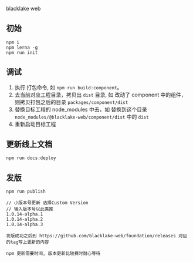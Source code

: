 blacklake web

## 初始

```
npm i
npm lerna -g
npm run init

```

## 调试

1. 执行 打包命令, 如 `npm run build:component`。
2. 去当前对应工程目录，拷贝出 `dist` 目录, 如 改动了 component 中的组件，则拷贝打包之后的目录 `packages/component/dist`
3. 替换目标工程的 node_modules 中去，如 替换到这个目录`node_modules/@blacklake-web/component/dist` 中的 `dist`
4. 重新启动目标工程

## 更新线上文档

```
npm run docs:deploy

```

## 发版

```
npm run publish

// 小版本号更新 选择Custom Version
// 输入版本号以此类推
1.0.14-alpha.1
1.0.14-alpha.2
1.0.14-alpha.3

发版成功之后到 https://github.com/blacklake-web/foundation/releases 对应的tag写上更新的内容

npm 更新需要时间, 版本更新比较费时耐心等待

```
